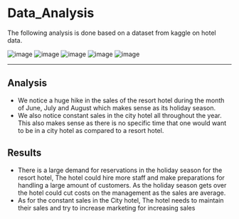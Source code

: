 # Data_Analysis
The following analysis is done based on a dataset from kaggle on hotel data. 


![image](https://user-images.githubusercontent.com/77487906/221069016-f27039c9-6c3a-4023-8b35-e5c73bcf5dc2.png)
![image](https://user-images.githubusercontent.com/77487906/221069038-81ccffb6-a419-4889-af37-7a4e3dfaada8.png)
![image](https://user-images.githubusercontent.com/77487906/221069052-68601f44-ad9a-431b-94b4-fb889af4a379.png)
![image](https://user-images.githubusercontent.com/77487906/221069079-960b57ac-7863-4471-ac3e-3c459ffbd5e8.png)
![image](https://user-images.githubusercontent.com/77487906/221069074-edf3526e-70be-42f1-a840-859e57693a74.png)

---------
## Analysis
- We notice a huge hike in the sales of the resort hotel during the month of June, July and August which makes sense as its holiday season.
- We also notice constant sales in the city hotel all throughout the year. This also makes sense as there is no specific time that one would want to be in a city hotel as compared to a resort hotel.

## Results
- There is a large demand for reservations in the holiday season for the resort hotel, The hotel could hire more staff and make preparations for handling a large amount of customers. As the holiday season gets over the hotel could cut costs on the management as the sales are average.
- As for the constant sales in the City hotel, The hotel needs to maintain their sales and try to increase marketing for increasing sales

